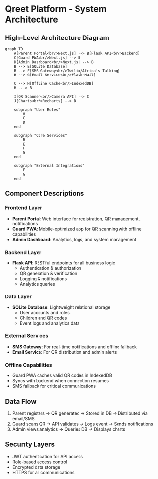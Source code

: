 # Qreet Platform - System Architecture

## High-Level Architecture Diagram

```mermaid
graph TD
    A[Parent Portal<br/>Next.js] --> B[Flask API<br/>Backend]
    C[Guard PWA<br/>Next.js] --> B
    D[Admin Dashboard<br/>Next.js] --> B
    B --> E[SQLite Database]
    B --> F[SMS Gateway<br/>Twilio/Africa's Talking]
    B --> G[Email Service<br/>Flask-Mail]

    C --> H[Offline Cache<br/>IndexedDB]
    H -.-> B

    I[QR Scanner<br/>Camera API] --> C
    J[Charts<br/>Recharts] --> D

    subgraph "User Roles"
        A
        C
        D
    end

    subgraph "Core Services"
        B
        E
        F
        G
    end

    subgraph "External Integrations"
        F
        G
    end
```

## Component Descriptions

### Frontend Layer
- **Parent Portal**: Web interface for registration, QR management, notifications
- **Guard PWA**: Mobile-optimized app for QR scanning with offline capabilities
- **Admin Dashboard**: Analytics, logs, and system management

### Backend Layer
- **Flask API**: RESTful endpoints for all business logic
  - Authentication & authorization
  - QR generation & verification
  - Logging & notifications
  - Analytics queries

### Data Layer
- **SQLite Database**: Lightweight relational storage
  - User accounts and roles
  - Children and QR codes
  - Event logs and analytics data

### External Services
- **SMS Gateway**: For real-time notifications and offline fallback
- **Email Service**: For QR distribution and admin alerts

### Offline Capabilities
- Guard PWA caches valid QR codes in IndexedDB
- Syncs with backend when connection resumes
- SMS fallback for critical communications

## Data Flow
1. Parent registers → QR generated → Stored in DB → Distributed via email/SMS
2. Guard scans QR → API validates → Logs event → Sends notifications
3. Admin views analytics → Queries DB → Displays charts

## Security Layers
- JWT authentication for API access
- Role-based access control
- Encrypted data storage
- HTTPS for all communications